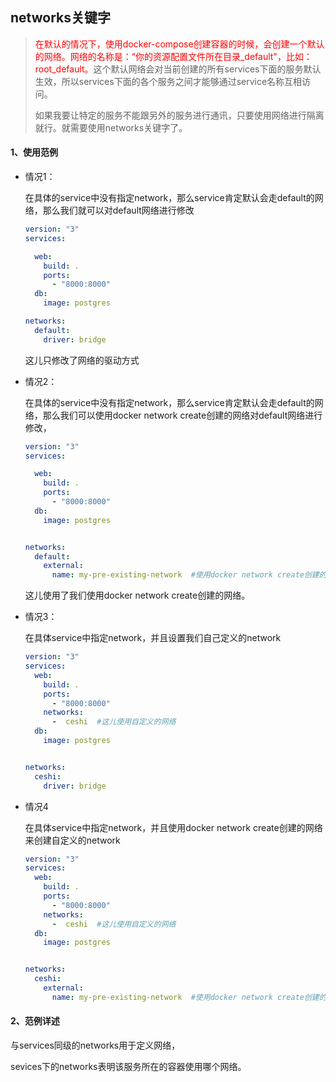 ## networks关键字

> <font color="red">在默认的情况下，使用docker-compose创建容器的时候，会创建一个默认的网络。网络的名称是：“你的资源配置文件所在目录_default"，比如：root_default。</font>这个默认网络会对当前创建的所有services下面的服务默认生效，所以services下面的各个服务之间才能够通过service名称互相访问。
>
> 
>
> 如果我要让特定的服务不能跟另外的服务进行通讯，只要使用网络进行隔离就行。就需要使用networks关键字了。



#### 1、使用范例

- 情况1：

  在具体的service中没有指定network，那么service肯定默认会走default的网络，那么我们就可以对default网络进行修改

  ```yaml
  version: "3"
  services:
  
    web:
      build: .
      ports:
        - "8000:8000"
    db:
      image: postgres
  
  networks:
    default:
      driver: bridge
  ```

  这儿只修改了网络的驱动方式

- 情况2：

  在具体的service中没有指定network，那么service肯定默认会走default的网络，那么我们可以使用docker network create创建的网络对default网络进行修改，

  ```yaml
  version: "3"
  services:
  
    web:
      build: .
      ports:
        - "8000:8000"
    db:
      image: postgres
  
  
  networks:
    default:
      external:
        name: my-pre-existing-network  #使用docker network create创建的网络
  ```

  这儿使用了我们使用docker network create创建的网络。

  

- 情况3：

  在具体service中指定network，并且设置我们自己定义的network

  ```yaml
  version: "3"
  services:
    web:
      build: .
      ports:
        - "8000:8000"
      networks:
        -  ceshi  #这儿使用自定义的网络
    db:
      image: postgres
  
  
  networks:
    ceshi:
      driver: bridge
  ```



- 情况4

  在具体service中指定network，并且使用docker network create创建的网络来创建自定义的network

  ```yaml
  version: "3"
  services:
    web:
      build: .
      ports:
        - "8000:8000"
      networks:
        -  ceshi  #这儿使用自定义的网络
    db:
      image: postgres
  
  
  networks:
    ceshi:
      external:
        name: my-pre-existing-network  #使用docker network create创建的网络
  ```

  



#### 2、范例详述

与services同级的networks用于定义网络，

sevices下的networks表明该服务所在的容器使用哪个网络。



